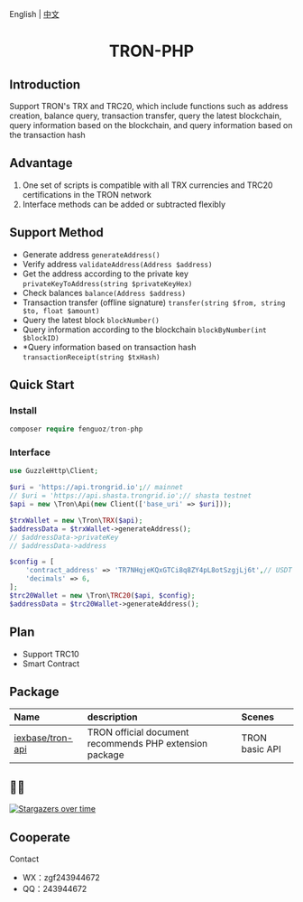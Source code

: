 English | [中文](./README-CN.md)

<h1 align="center">TRON-PHP</h1>

## Introduction

Support TRON's TRX and TRC20, which include functions such as address creation, balance query, transaction transfer, query the latest blockchain, query information based on the blockchain, and query information based on the transaction hash

## Advantage

1. One set of scripts is compatible with all TRX currencies and TRC20 certifications in the TRON network
1. Interface methods can be added or subtracted flexibly

## Support Method

- Generate address `generateAddress()`
- Verify address `validateAddress(Address $address)`
- Get the address according to the private key `privateKeyToAddress(string $privateKeyHex)`
- Check balances `balance(Address $address)`
- Transaction transfer (offline signature) `transfer(string $from, string $to, float $amount)`
- Query the latest block `blockNumber()`
- Query information according to the blockchain `blockByNumber(int $blockID)`
- *Query information based on transaction hash `transactionReceipt(string $txHash)`

## Quick Start

### Install

``` php
composer require fenguoz/tron-php
```

### Interface

``` php
use GuzzleHttp\Client;

$uri = 'https://api.trongrid.io';// mainnet
// $uri = 'https://api.shasta.trongrid.io';// shasta testnet
$api = new \Tron\Api(new Client(['base_uri' => $uri]));

$trxWallet = new \Tron\TRX($api);
$addressData = $trxWallet->generateAddress();
// $addressData->privateKey
// $addressData->address

$config = [
    'contract_address' => 'TR7NHqjeKQxGTCi8q8ZY4pL8otSzgjLj6t',// USDT TRC20
    'decimals' => 6,
];
$trc20Wallet = new \Tron\TRC20($api, $config);
$addressData = $trc20Wallet->generateAddress();
```

## Plan

- Support TRC10
- Smart Contract

## Package

| Name | description | Scenes |
| :-----| :---- | :---- |
| [iexbase/tron-api](https://github.com/iexbase/tron-api) | TRON official document recommends PHP extension package | TRON basic API |

## 🌟🌟

[![Stargazers over time](https://starchart.cc/Fenguoz/tron-php.svg)](https://starchart.cc/Fenguoz/tron-php)

## Cooperate

Contact
- WX：zgf243944672
- QQ：243944672
